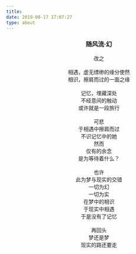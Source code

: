 ```yaml
---
title: 
date: 2019-08-17 17:07:27
type: about
---
```


<!--more-->

<center><h3>随风流·幻</h3></center>
<center>改之</center>
<center>
    <br>相遇，虚无缥缈的缘分使然</b>
    <br>相识，擦肩而过的一面之缘</b>
	<br>
    <br>记忆，埋藏深处
    <br>不经意间的触动
    <br>或许就是一段旅行
    <br>
    <br>可悲
    <br>于相遇中擦肩而过</b>
    <br>不识记忆中的她</b>
    <br>然而</b>
    <br>仅有的余念</b>
    <br>是为等待着什么？</b>
    <br>
    <br>也许</b>
    <br>此为梦与现实的交错</b>
    <br>一切为幻</b>
    <br>一切为实</b>
    <br>在梦中的相识</b>
    <br>于现实中相遇</b>
    <br>于是没有了记忆
    <br>
    <br>再回头</b>
    <br>梦还是梦</b>
    <br>现实的路还要走</b>










